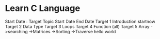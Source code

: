 # Learn C Language

Start Date :
Target    Topic           Start Date           End Date
Target 1 Introduction      startnow
Target 2 Data Type
Target 3 Loops 
Target 4 Function (all)
Target 5 Array 
         ->searching
         ->Matrices
         ->Sorting
         ->Traverse 
hello world
